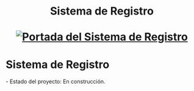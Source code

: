 <div align="center">
  <h1 align="center">
    Sistema de Registro 
    <br />
    <br />
    <a href="https://github.com/EddersonPR/sistema-de-registro"> 
      <img src="https://raw.githubusercontent.com/EddersonPR/sistema-de-registro/main/Portada_SistemaRegistro.avif" alt="Portada del Sistema de Registro">
    </a>
    </h1>
</div>


<h1> Sistema de Registro</h1>
- Estado del proyecto: En construcción.
